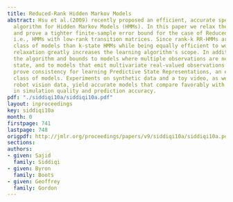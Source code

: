 ```yaml
---
title: Reduced-Rank Hidden Markov Models
abstract: Hsu et al.(2009) recently proposed an efficient, accurate spectral learning
  algorithm for Hidden Markov Models (HMMs). In this paper we relax their assumptions
  and prove a tighter finite-sample error bound for the case of Reduced-Rank HMMs,
  i.e., HMMs with low-rank transition matrices. Since rank-k RR-HMMs are a larger
  class of models than k-state HMMs while being equally efficient to work with, this
  relaxation greatly increases the learning algorithm's scope. In addition, we generalize
  the algorithm and bounds to models where multiple observations are needed to disambiguate
  state, and to models that emit multivariate real-valued observations. Finally we
  prove consistency for learning Predictive State Representations, an even larger
  class of models. Experiments on synthetic data and a toy video, as well as on difficult
  robot vision data, yield accurate models that compare favorably with alternatives
  in simulation quality and prediction accuracy.
pdf: "./siddiqi10a/siddiqi10a.pdf"
layout: inproceedings
key: siddiqi10a
month: 0
firstpage: 741
lastpage: 748
origpdf: http://jmlr.org/proceedings/papers/v9/siddiqi10a/siddiqi10a.pdf
sections: 
authors:
- given: Sajid
  family: Siddiqi
- given: Byron
  family: Boots
- given: Geoffrey
  family: Gordon
---
```

